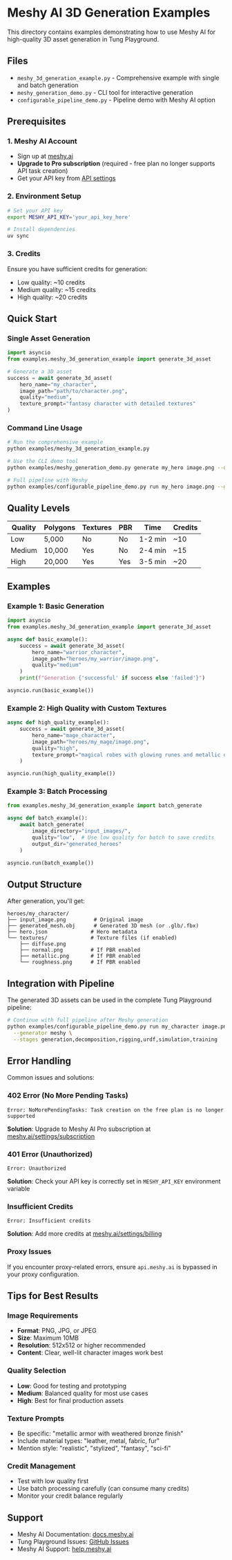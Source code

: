 # Meshy AI 3D Generation Examples

This directory contains examples demonstrating how to use Meshy AI for high-quality 3D asset generation in Tung Playground.

## Files

- `meshy_3d_generation_example.py` - Comprehensive example with single and batch generation
- `meshy_generation_demo.py` - CLI tool for interactive generation
- `configurable_pipeline_demo.py` - Pipeline demo with Meshy AI option

## Prerequisites

### 1. Meshy AI Account
- Sign up at [meshy.ai](https://www.meshy.ai/)
- **Upgrade to Pro subscription** (required - free plan no longer supports API task creation)
- Get your API key from [API settings](https://www.meshy.ai/settings/api)

### 2. Environment Setup
```bash
# Set your API key
export MESHY_API_KEY='your_api_key_here'

# Install dependencies
uv sync
```

### 3. Credits
Ensure you have sufficient credits for generation:
- Low quality: ~10 credits
- Medium quality: ~15 credits  
- High quality: ~20 credits

## Quick Start

### Single Asset Generation

```python
import asyncio
from examples.meshy_3d_generation_example import generate_3d_asset

# Generate a 3D asset
success = await generate_3d_asset(
    hero_name="my_character",
    image_path="path/to/character.png", 
    quality="medium",
    texture_prompt="fantasy character with detailed textures"
)
```

### Command Line Usage

```bash
# Run the comprehensive example
python examples/meshy_3d_generation_example.py

# Use the CLI demo tool
python examples/meshy_generation_demo.py generate my_hero image.png --quality high

# Full pipeline with Meshy
python examples/configurable_pipeline_demo.py run my_hero image.png --generator meshy
```

## Quality Levels

| Quality | Polygons | Textures | PBR | Time | Credits |
|---------|----------|----------|-----|------|---------|
| Low     | 5,000    | No       | No  | 1-2 min | ~10 |
| Medium  | 10,000   | Yes      | No  | 2-4 min | ~15 |
| High    | 20,000   | Yes      | Yes | 3-5 min | ~20 |

## Examples

### Example 1: Basic Generation
```python
import asyncio
from examples.meshy_3d_generation_example import generate_3d_asset

async def basic_example():
    success = await generate_3d_asset(
        hero_name="warrior_character",
        image_path="heroes/my_warrior/image.png",
        quality="medium"
    )
    print(f"Generation {'successful' if success else 'failed'}")

asyncio.run(basic_example())
```

### Example 2: High Quality with Custom Textures
```python
async def high_quality_example():
    success = await generate_3d_asset(
        hero_name="mage_character", 
        image_path="heroes/my_mage/image.png",
        quality="high",
        texture_prompt="magical robes with glowing runes and metallic details"
    )

asyncio.run(high_quality_example())
```

### Example 3: Batch Processing
```python
from examples.meshy_3d_generation_example import batch_generate

async def batch_example():
    await batch_generate(
        image_directory="input_images/",
        quality="low",  # Use low quality for batch to save credits
        output_dir="generated_heroes"
    )

asyncio.run(batch_example())
```

## Output Structure

After generation, you'll get:

```
heroes/my_character/
├── input_image.png         # Original image
├── generated_mesh.obj      # Generated 3D mesh (or .glb/.fbx)
├── hero.json              # Hero metadata
└── textures/              # Texture files (if enabled)
    ├── diffuse.png
    ├── normal.png         # If PBR enabled
    ├── metallic.png       # If PBR enabled
    └── roughness.png      # If PBR enabled
```

## Integration with Pipeline

The generated 3D assets can be used in the complete Tung Playground pipeline:

```bash
# Continue with full pipeline after Meshy generation
python examples/configurable_pipeline_demo.py run my_character image.png \
  --generator meshy \
  --stages generation,decomposition,rigging,urdf,simulation,training
```

## Error Handling

Common issues and solutions:

### 402 Error (No More Pending Tasks)
```
Error: NoMorePendingTasks: Task creation on the free plan is no longer supported
```
**Solution**: Upgrade to Meshy AI Pro subscription at [meshy.ai/settings/subscription](https://www.meshy.ai/settings/subscription)

### 401 Error (Unauthorized)
```
Error: Unauthorized
```
**Solution**: Check your API key is correctly set in `MESHY_API_KEY` environment variable

### Insufficient Credits
```
Error: Insufficient credits
```
**Solution**: Add more credits at [meshy.ai/settings/billing](https://www.meshy.ai/settings/billing)

### Proxy Issues
If you encounter proxy-related errors, ensure `api.meshy.ai` is bypassed in your proxy configuration.

## Tips for Best Results

### Image Requirements
- **Format**: PNG, JPG, or JPEG
- **Size**: Maximum 10MB
- **Resolution**: 512x512 or higher recommended
- **Content**: Clear, well-lit character images work best

### Quality Selection
- **Low**: Good for testing and prototyping
- **Medium**: Balanced quality for most use cases
- **High**: Best for final production assets

### Texture Prompts
- Be specific: "metallic armor with weathered bronze finish"
- Include material types: "leather, metal, fabric, fur"
- Mention style: "realistic", "stylized", "fantasy", "sci-fi"

### Credit Management
- Test with low quality first
- Use batch processing carefully (can consume many credits)
- Monitor your credit balance regularly

## Support

- Meshy AI Documentation: [docs.meshy.ai](https://docs.meshy.ai/)
- Tung Playground Issues: [GitHub Issues](https://github.com/your-repo/issues)
- Meshy AI Support: [help.meshy.ai](https://help.meshy.ai/)
